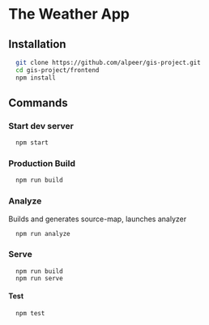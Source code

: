 # The Weather App

## Installation

```bash
  git clone https://github.com/alpeer/gis-project.git
  cd gis-project/frontend
  npm install
```

## Commands

### Start dev server

```bash
  npm start
```

### Production Build

```bash
  npm run build
```

### Analyze

Builds and generates source-map, launches analyzer

```bash
  npm run analyze
```

### Serve

```
  npm run build
  npm run serve
```

#### Test

```bash
  npm test
```
